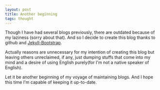 ```yaml
---
layout: post
title: Another beginning
tags: thought
---
```


Though I have had several blogs previously, there are outdated because of my laziness (sorry about that). 
And so I decide to create this blog thanks to github and 
[Jekyll-Bootstrap](http://jekyllbootstrap.com/).


Actually reasons are unnecessary for my intention of creating this blog but leaving others unreclaimed, 
if any, just dumping stuffs that come into my mind and a desire of using English purely(for I\'m not a native speaker of English).

Let it be another beginning of my voyage of maintaining blogs. And I hope this time I\'m capable of keeping it up-to-date.

